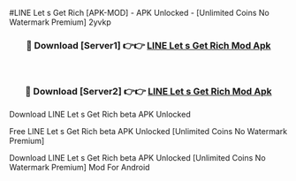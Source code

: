 #LINE Let s Get Rich [APK-MOD] - APK Unlocked - [Unlimited Coins No Watermark Premium] 2yvkp



<div align="center">

<h3>🔴 Download [Server1] 👉👉 <a href="https://momento.my/?title=LINE_Let_s_Get_Rich">LINE Let s Get Rich Mod Apk</a></h3><br>

<h3>🔴 Download [Server2] 👉👉 <a href="https://momento.my/?title=LINE_Let_s_Get_Rich">LINE Let s Get Rich Mod Apk</a></h3>
</div>



Download LINE Let s Get Rich beta APK Unlocked

Free LINE Let s Get Rich beta APK Unlocked [Unlimited Coins No Watermark Premium]

Download LINE Let s Get Rich beta APK Unlocked [Unlimited Coins No Watermark Premium] Mod For Android
